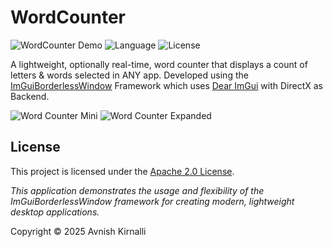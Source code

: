 # WordCounter

![WordCounter Demo](https://img.shields.io/badge/Platform-Windows-blue) ![Language](https://img.shields.io/badge/Language-C%2B%2B-lightblue) ![License](https://img.shields.io/badge/License-Copyright%202025%20Avnish%20Kirnalli-green)

A lightweight, optionally real-time, word counter that displays a count of letters & words selected in ANY app.
Developed using the [ImGuiBorderlessWindow](https://github.com/AvnishGameDev/ImGuiBorderlessWindow) Framework which uses [Dear ImGui](https://github.com/ocornut/imgui) with DirectX as Backend.

![Word Counter Mini](https://github.com/user-attachments/assets/560dcb4c-cd69-4949-962a-92f79e132b7f) ![Word Counter Expanded](https://github.com/user-attachments/assets/5dfc9054-5c50-437a-a58c-bdd543cc6092)

## License

This project is licensed under the [Apache 2.0 License](http://www.apache.org/licenses/LICENSE-2.0).

*This application demonstrates the usage and flexibility of the ImGuiBorderlessWindow framework for creating modern, lightweight desktop applications.*

Copyright &copy; 2025 Avnish Kirnalli
